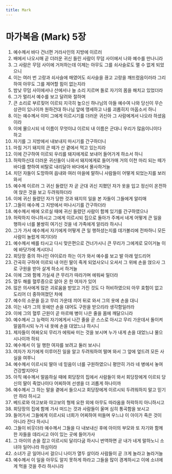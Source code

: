 ```yaml
---
title: Mark
---
```


# 마가복음 (Mark) 5장
1. 예수께서 바다 건너편 거라사인의 지방에 이르러
1. 배에서 나오시매 곧 더러운 귀신 들린 사람이 무덤 사이에서 나와 예수를 만나니라
1. 그 사람은 무덤 사이에 거처하는데 이제는 아무도 그를 쇠사슬로도 맬 수 없게 되었으니
1. 이는 여러 번 고랑과 쇠사슬에 매였어도 쇠사슬을 끊고 고랑을 깨뜨렸음이러라 그리하여 아무도 그를 제어할 힘이 없는지라
1. 밤낮 무덤 사이에서나 산에서나 늘 소리 지르며 돌로 자기의 몸을 해치고 있었더라
1. 그가 멀리서 예수를 보고 달려와 절하며
1. 큰 소리로 부르짖어 이르되 지극히 높으신 하나님의 아들 예수여 나와 당신이 무슨 상관이 있나이까 원하건대 하나님 앞에 맹세하고 나를 괴롭히지 마옵소서 하니
1. 이는 예수께서 이미 그에게 이르시기를 더러운 귀신아 그 사람에게서 나오라 하셨음이라
1. 이에 물으시되 네 이름이 무엇이냐 이르되 내 이름은 군대니 우리가 많음이니이다 하고
1. 자기를 그 지방에서 내보내지 마시기를 간구하더니
1. 마침 거기 돼지의 큰 떼가 산 곁에서 먹고 있는지라
1. 이에 간구하여 이르되 우리를 돼지에게로 보내어 들어가게 하소서 하니
1. 허락하신대 더러운 귀신들이 나와서 돼지에게로 들어가매 거의 이천 마리 되는 떼가 바다를 향하여 비탈로 내리달아 바다에서 몰사하거늘
1. 치던 자들이 도망하여 읍내와 여러 마을에 말하니 사람들이 어떻게 되었는지를 보러 와서
1. 예수께 이르러 그 귀신 들렸던 자 곧 군대 귀신 지폈던 자가 옷을 입고 정신이 온전하여 앉은 것을 보고 두려워하더라
1. 이에 귀신 들렸던 자가 당한 것과 돼지의 일을 본 자들이 그들에게 알리매
1. 그들이 예수께 그 지방에서 떠나시기를 간구하더라
1. 예수께서 배에 오르실 때에 귀신 들렸던 사람이 함께 있기를 간구하였으나
1. 허락하지 아니하시고 그에게 이르시되 집으로 돌아가 주께서 네게 어떻게 큰 일을 행하사 너를 불쌍히 여기신 것을 네 가족에게 알리라 하시니
1. 그가 가서 예수께서 자기에게 어떻게 큰 일 행하셨는지를 데가볼리에 전파하니 모든 사람이 놀랍게 여기더라
1. 예수께서 배를 타시고 다시 맞은편으로 건너가시니 큰 무리가 그에게로 모이거늘 이에 바닷가에 계시더니
1. 회당장 중의 하나인 야이로라 하는 이가 와서 예수를 보고 발 아래 엎드리어
1. 간곡히 구하여 이르되 내 어린 딸이 죽게 되었사오니 오셔서 그 위에 손을 얹으사 그로 구원을 받아 살게 하소서 하거늘
1. 이에 그와 함께 가실새 큰 무리가 따라가며 에워싸 밀더라
1. 열두 해를 혈루증으로 앓아 온 한 여자가 있어
1. 많은 의사에게 많은 괴로움을 받았고 가진 것도 다 허비하였으되 아무 효험이 없고 도리어 더 중하여졌던 차에
1. 예수의 소문을 듣고 무리 가운데 끼어 뒤로 와서 그의 옷에 손을 대니
1. 이는 내가 그의 옷에만 손을 대어도 구원을 받으리라 생각함일러라
1. 이에 그의 혈루 근원이 곧 마르매 병이 나은 줄을 몸에 깨달으니라
1. 예수께서 그 능력이 자기에게서 나간 줄을 곧 스스로 아시고 무리 가운데서 돌이켜 말씀하시되 누가 내 옷에 손을 대었느냐 하시니
1. 제자들이 여짜오되 무리가 에워싸 미는 것을 보시며 누가 내게 손을 대었느냐 물으시나이까 하되
1. 예수께서 이 일 행한 여자를 보려고 둘러 보시니
1. 여자가 자기에게 이루어진 일을 알고 두려워하여 떨며 와서 그 앞에 엎드려 모든 사실을 여쭈니
1. 예수께서 이르시되 딸아 네 믿음이 너를 구원하였으니 평안히 가라 네 병에서 놓여 건강할지어다
1. 아직 예수께서 말씀하실 때에 회당장의 집에서 사람들이 와서 회당장에게 이르되 당신의 딸이 죽었나이다 어찌하여 선생을 더 괴롭게 하나이까
1. 예수께서 그 하는 말을 곁에서 들으시고 회당장에게 이르시되 두려워하지 말고 믿기만 하라 하시고
1. 베드로와 야고보와 야고보의 형제 요한 외에 아무도 따라옴을 허락하지 아니하시고
1. 회당장의 집에 함께 가사 떠드는 것과 사람들이 울며 심히 통곡함을 보시고
1. 들어가서 그들에게 이르시되 너희가 어찌하여 떠들며 우느냐 이 아이가 죽은 것이 아니라 잔다 하시니
1. 그들이 비웃더라 예수께서 그들을 다 내보내신 후에 아이의 부모와 또 자기와 함께 한 자들을 데리시고 아이 있는 곳에 들어가사
1. 그 아이의 손을 잡고 이르시되 달리다굼 하시니 번역하면 곧 내가 네게 말하노니 소녀야 일어나라 하심이라
1. 소녀가 곧 일어나서 걸으니 나이가 열두 살이라 사람들이 곧 크게 놀라고 놀라거늘
1. 예수께서 이 일을 아무도 알지 못하게 하라고 그들을 많이 경계하시고 이에 소녀에게 먹을 것을 주라 하시니라